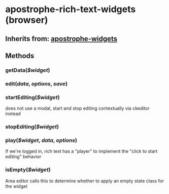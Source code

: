 # apostrophe-rich-text-widgets (browser)
## Inherits from: [apostrophe-widgets](../apostrophe-widgets/browser-apostrophe-widgets.md)

## Methods
### getData(*$widget*)

### edit(*data*, *options*, *save*)

### startEditing(*$widget*)
does not use a modal, start and stop editing
contextually via ckeditor instead
### stopEditing(*$widget*)

### play(*$widget*, *data*, *options*)
If we're logged in, rich text has a "player"
to implement the "click to start editing" behavior
### isEmpty(*$widget*)
Area editor calls this to determine whether to apply an empty state
class for the widget
